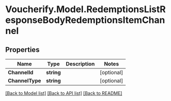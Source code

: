 # Voucherify.Model.RedemptionsListResponseBodyRedemptionsItemChannel

## Properties

Name | Type | Description | Notes
------------ | ------------- | ------------- | -------------
**ChannelId** | **string** |  | [optional] 
**ChannelType** | **string** |  | [optional] 

[[Back to Model list]](../../README.md#documentation-for-models) [[Back to API list]](../../README.md#documentation-for-api-endpoints) [[Back to README]](../../README.md)

